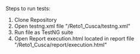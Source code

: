 Steps to run tests:
1. Clone Repository
2. Open testng.xml file "/Reto1_Cusca/testng.xml"
3. Run file as TestNG suite
4. Open Report execution.html located in report file "/Reto1_Cusca/report/execution.html"
